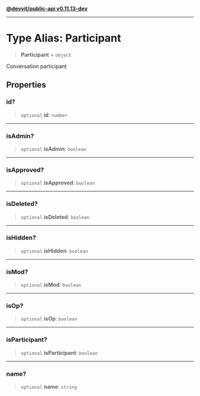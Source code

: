 [**@devvit/public-api v0.11.13-dev**](../../README.md)

---

# Type Alias: Participant

> **Participant** = `object`

Conversation participant

## Properties

<a id="id"></a>

### id?

> `optional` **id**: `number`

---

<a id="isadmin"></a>

### isAdmin?

> `optional` **isAdmin**: `boolean`

---

<a id="isapproved"></a>

### isApproved?

> `optional` **isApproved**: `boolean`

---

<a id="isdeleted"></a>

### isDeleted?

> `optional` **isDeleted**: `boolean`

---

<a id="ishidden"></a>

### isHidden?

> `optional` **isHidden**: `boolean`

---

<a id="ismod"></a>

### isMod?

> `optional` **isMod**: `boolean`

---

<a id="isop"></a>

### isOp?

> `optional` **isOp**: `boolean`

---

<a id="isparticipant"></a>

### isParticipant?

> `optional` **isParticipant**: `boolean`

---

<a id="name"></a>

### name?

> `optional` **name**: `string`
